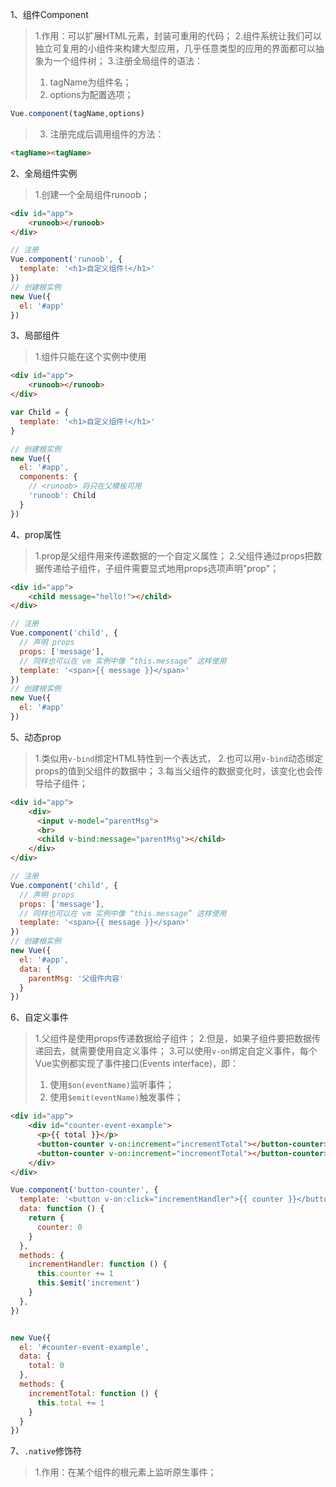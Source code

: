 1、组件Component
> 1.作用：可以扩展HTML元素，封装可重用的代码；
> 2.组件系统让我们可以独立可复用的小组件来构建大型应用，几乎任意类型的应用的界面都可以抽象为一个组件树；
> 3.注册全局组件的语法：
> 1. tagName为组件名；
> 2. options为配置选项；
```js
Vue.component(tagName,options)
```
> 3. 注册完成后调用组件的方法：
```html
<tagName><tagName>
```

2、全局组件实例
> 1.创建一个全局组件runoob；
```html
<div id="app">
	<runoob></runoob>
</div>
```
```js
// 注册
Vue.component('runoob', {
  template: '<h1>自定义组件!</h1>'
})
// 创建根实例
new Vue({
  el: '#app'
})
```

3、局部组件
> 1.组件只能在这个实例中使用
```html
<div id="app">
	<runoob></runoob>
</div>
```
```js
var Child = {
  template: '<h1>自定义组件!</h1>'
}

// 创建根实例
new Vue({
  el: '#app',
  components: {
    // <runoob> 将只在父模板可用
    'runoob': Child
  }
})
```

4、prop属性
> 1.prop是父组件用来传递数据的一个自定义属性；
> 2.父组件通过props把数据传递给子组件，子组件需要显式地用props选项声明"prop"；
```html
<div id="app">
	<child message="hello!"></child>
</div>
```
```js
// 注册
Vue.component('child', {
  // 声明 props
  props: ['message'],
  // 同样也可以在 vm 实例中像 “this.message” 这样使用
  template: '<span>{{ message }}</span>'
})
// 创建根实例
new Vue({
  el: '#app'
})
```

5、动态prop
> 1.类似用`v-bind`绑定HTML特性到一个表达式，
> 2.也可以用`v-bind`动态绑定props的值到父组件的数据中；
> 3.每当父组件的数据变化时，该变化也会传导给子组件；
```html
<div id="app">
	<div>
	  <input v-model="parentMsg">
	  <br>
	  <child v-bind:message="parentMsg"></child>
	</div>
</div>
```
```js
// 注册
Vue.component('child', {
  // 声明 props
  props: ['message'],
  // 同样也可以在 vm 实例中像 “this.message” 这样使用
  template: '<span>{{ message }}</span>'
})
// 创建根实例
new Vue({
  el: '#app',
  data: {
	parentMsg: '父组件内容'
  }
})
```

6、自定义事件
> 1.父组件是使用props传递数据给子组件；
> 2.但是，如果子组件要把数据传递回去，就需要使用自定义事件；
> 3.可以使用`v-on`绑定自定义事件，每个Vue实例都实现了事件接口(Events interface)，即：
> 1. 使用`$on(eventName)`监听事件；
> 2. 使用`$emit(eventName)`触发事件；
```html
<div id="app">
	<div id="counter-event-example">
	  <p>{{ total }}</p>
	  <button-counter v-on:increment="incrementTotal"></button-counter>
	  <button-counter v-on:increment="incrementTotal"></button-counter>
	</div>
</div>
```
```js
Vue.component('button-counter', {
  template: '<button v-on:click="incrementHandler">{{ counter }}</button>',
  data: function () {
    return {
      counter: 0
    }
  },
  methods: {
    incrementHandler: function () {
      this.counter += 1
      this.$emit('increment')
    }
  },
})


new Vue({
  el: '#counter-event-example',
  data: {
    total: 0
  },
  methods: {
    incrementTotal: function () {
      this.total += 1
    }
  }
})
```

7、`.native`修饰符
> 1.作用：在某个组件的根元素上监听原生事件；
